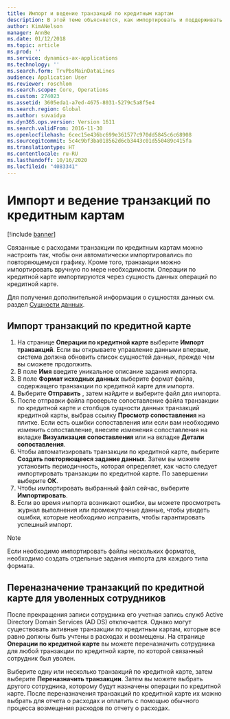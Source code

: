 ```yaml
---
title: Импорт и ведение транзакций по кредитным картам
description: В этой теме объясняется, как импортировать и поддерживать связанные с расходами транзакции по кредитным картам. Эти транзакции можно настроить так, чтобы они автоматически импортировались по повторяющемуся графику, или их можно импортировать вручную по мере необходимости.
author: KimANelson
manager: AnnBe
ms.date: 01/12/2018
ms.topic: article
ms.prod: ''
ms.service: dynamics-ax-applications
ms.technology: ''
ms.search.form: TrvPbsMainDataLines
audience: Application User
ms.reviewer: roschlom
ms.search.scope: Core, Operations
ms.custom: 274023
ms.assetid: 3605eda1-a7ed-4675-8031-5279c5a8f5e4
ms.search.region: Global
ms.author: suvaidya
ms.dyn365.ops.version: Version 1611
ms.search.validFrom: 2016-11-30
ms.openlocfilehash: 6cec15e436bc699e361577c970dd5845c6c68908
ms.sourcegitcommit: 5c4c9bf3ba018562d6cb3443c01d550489c415fa
ms.translationtype: HT
ms.contentlocale: ru-RU
ms.lasthandoff: 10/16/2020
ms.locfileid: "4083341"
---
```

# <a name="import-and-maintain-credit-card-transactions"></a>Импорт и ведение транзакций по кредитным картам

[!include [banner](../includes/banner.md)]

Связанные с расходами транзакции по кредитным картам можно настроить так, чтобы они автоматически импортировались по повторяющемуся графику. Кроме того, транзакции можно импортировать вручную по мере необходимости. Операции по кредитной карте импортируются через сущность данных операций по кредитной карте.

Для получения дополнительной информации о сущностях данных см. раздел [Сущности данных](https://docs.microsoft.com/dynamics365/fin-ops-core/dev-itpro/data-entities/data-entities).

## <a name="import-credit-card-transactions"></a>Импорт транзакций по кредитной карте

1. На странице **Операции по кредитной карте** выберите **Импорт транзакций**. Если вы открываете управление данными впервые, система должна обновить список сущностей данных, прежде чем вы сможете продолжить.
2. В поле **Имя** введите уникальное описание задания импорта.
3. В поле **Формат исходных данных** выберите формат файла, содержащего транзакции по кредитной карте для импорта.
4. Выберите **Отправить** , затем найдите и выберите файл для импорта.
5. После отправки файла проверьте сопоставление файла транзакции по кредитной карте и столбцов сущности данных транзакций кредитной карты, выбрав ссылку **Просмотр сопоставления** на плитке. Если есть ошибки сопоставления или если вам необходимо изменить сопоставление, внесите изменения сопоставления на вкладке **Визуализация сопоставления** или на вкладке **Детали сопоставления**.
6. Чтобы автоматизировать транзакции по кредитной карте, выберите **Создать повторяющееся задание данных**. Затем вы можете установить периодичность, которая определяет, как часто следует импортировать транзакции по кредитной карте. По завершении выберите **ОК**.
7. Чтобы импортировать выбранный файл сейчас, выберите **Импортировать**.
8. Если во время импорта возникают ошибки, вы можете просмотреть журнал выполнения или промежуточные данные, чтобы увидеть ошибки, которые необходимо исправить, чтобы гарантировать успешный импорт.

> [!NOTE]
> Если необходимо импортировать файлы нескольких форматов, необходимо создать отдельные задания импорта для каждого типа формата.

## <a name="reassign-the-credit-card-transactions-for-terminated-employees"></a>Переназначение транзакций по кредитной карте для уволенных сотрудников

После прекращения записи сотрудника его учетная запись служб Active Directory Domain Services (AD DS) отключается. Однако могут существовать активные транзакции по кредитным картам, которые все равно должны быть учтены в расходах и возмещены. На странице **Операции по кредитной карте** вы можете переназначить сотрудника для любой транзакции по кредитной карте, по которой связанный сотрудник был уволен.

Выберите одну или несколько транзакций по кредитной карте, затем выберите **Переназначить транзакции**. Затем вы можете выбрать другого сотрудника, которому будут назначены операции по кредитной карте. После переназначения транзакций по кредитной карте их можно выбрать для отчета о расходах и оплатить с помощью обычного процесса возмещения расходов по отчету о расходах.
